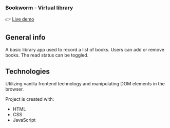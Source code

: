 <h3>Bookworm - Virtual library</h3>

👉 [Live demo](https://okidokitokiloki.github.io/bookworm/)

## General info
A basic library app used to record a list of books. Users can add or remove books. The read status can be toggled.
	
## Technologies
Utilizing vanilla frontend technology and manipulating DOM elements in the browser.

Project is created with:
* HTML
* CSS
* JavaScript
